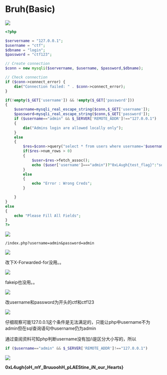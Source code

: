 # Bruh(Basic)

![](images/2023-02-22-21-56-41.png)

```php
<?php

$servername = "127.0.0.1";
$username = "ctf";
$dbname = "login";
$password = "ctf123";

// Create connection
$conn = new mysqli($servername, $username, $password,$dbname);

// Check connection
if ($conn->connect_error) {
    die("Connection failed: " . $conn->connect_error);
}

if(!empty($_GET['username']) && !empty($_GET['password']))
{
    $username=mysqli_real_escape_string($conn,$_GET['username']);
    $password=mysqli_real_escape_string($conn,$_GET['password']);
    if ($username=="admin" && $_SERVER['REMOTE_ADDR']!=="127.0.0.1")
    {
        die("Admins login are allowed locally only");
    }
    else
    {
        $res=$conn->query("select * from users where username='$username' and password='$password'"); # admin admin
        if($res->num_rows > 0)
        {
            $user=$res->fetch_assoc();
            echo ($user['username']==="admin")?"0xL4ugh{test_flag}":"sorry u r not admin";
        }
        else
        {
            echo "Error : Wrong Creds";
        }

    }
}
else
{
    echo "Please Fill All Fields";
}
?>
```

![](images/2023-02-22-21-58-01.png)

```
/index.php?username=admin&password=admin
```

![](images/2023-02-22-21-58-24.png)

改下X-Forwarded-for没用。。

![](images/2023-02-22-21-59-48.png)

fakeip也没用。。

![](images/2023-02-22-22-00-36.png)

改username和password为开头的ctf和ctf123

![](images/2023-02-22-22-01-06.png)

仔细观察可能127.0.0.1这个条件是无法满足的，只能让php中username不为admin但在sql查询语句中username仍为admin

通过查阅资料可知php判断username没有加/i是区分大小写的，所以
```php
if ($username=="admin" && $_SERVER['REMOTE_ADDR']!=="127.0.0.1")
```
![](images/2023-02-22-22-04-52.png)

**0xL4ugh{oH_mY_BruuoohH_pLAEStine_iN_our_Hearts}**